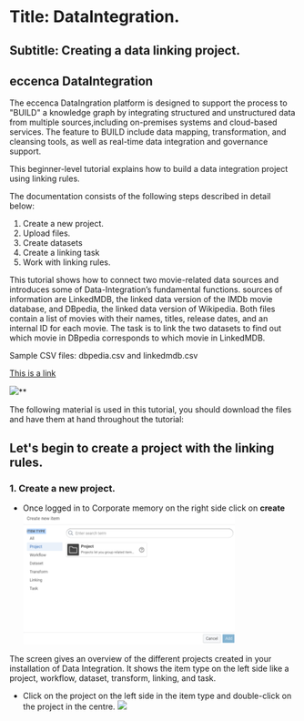 # Title: DataIntegration.
## Subtitle: Creating a data linking project.



## **eccenca DataIntegration**

 The eccenca DataIngration platform is designed to support the process to "BUILD" a knowledge graph by integrating structured and unstructured data from multiple sources,including on-premises systems and cloud-based services. The feature to BUILD include data mapping, transformation, and cleansing tools, as well as real-time data integration and governance support.

This beginner-level tutorial explains how to build a data integration project using linking rules.

  

The documentation consists of the following steps described in detail below:


1. Create a new project. 
2. Upload files.
3. Create datasets
4. Create a linking task
5. Work with linking rules.

This tutorial shows how to connect two movie-related data sources and introduces some of Data-Integration’s fundamental functions. sources of information are LinkedMDB, the linked data version of the IMDb movie database, and DBpedia, the linked data version of Wikipedia. Both files contain a list of movies with their names, titles, release dates, and an internal ID for each movie. The task is to link the two datasets to find out which movie in DBpedia corresponds to which movie in LinkedMDB.

Sample CSV files: dbpedia.csv and linkedmdb.csv

[This is a link](**[https://drive.google.com/drive/folders/1LR-6d17LYTjsCr8ZOdJNVXI_QgkSfIIi](https://drive.google.com/drive/folders/1LR-6d17LYTjsCr8ZOdJNVXI_QgkSfIIi)**)


![](https://lh4.googleusercontent.com/T8KaHxenZZac-UuVeMtQ5dB3MZlNLtgXBTWpsZ6VsG5OMLbPxlGIzwEtcNhyZtQQVJC8sFzeFfXKCjgBvvvsWzHO64rTk2IbCB3xW3G5RXsv_EprraJkd4uNkTrWEHOezmlgx81DOa5M5qdQLdp4rbEBeMAbqS6ZLcgruKb1wWMmLp58-ACmvifapTXNJkCX)**

The following material is used in this tutorial, you should download the files and have them at hand throughout the tutorial:

## Let's begin to create a project with the linking rules.

### 1. Create a new project.
-   Once logged in to Corporate memory on the right side click on **create**
![create-new-item](create-new-item.png)

The screen gives an overview of the different projects created in your installation of Data Integration. It shows the item type on the left side like a project, workflow, dataset, transform, linking, and task.

-   Click on the project on the left side in the item type and double-click on the project in the centre.
**![](https://lh6.googleusercontent.com/94Z5uCtq5zFz_GCwAKJDInkLO2T8PjIB9g_AP9CKW2-VeZqGBxHyV9qQcKxW-r5CMPj0PzE2x-0ZKlKqS8gbQGBmGU-h4Ztw4hNmhU7v3G-rVhtYj9MdXJ-k247-LA5VsktntRvCG1p8hetEMDLRCiqDYnZTz7_fPXoYsBOImbQKtdSRCdbCFbRep5CmNB5g)**







  
